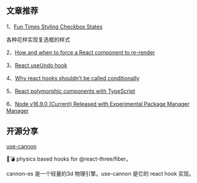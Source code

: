 ## 文章推荐

1、[Fun Times Styling Checkbox States](https://css-tricks.com/fun-times-styling-checkbox-states/)

各种花样实现复选框的样式

2、[How and when to force a React component to re-render](https://blog.logrocket.com/how-when-to-force-react-component-re-render/)

3、[React useUndo hook](https://dev.to/mishrabhavesh/react-useundo-hook-4h34)

4、[Why react hooks shouldn’t be called conditionally](https://medium.com/@sachindraragul/why-react-hooks-shouldnt-be-called-conditionally-41a1d898534a)

5、[React polymorphic components with TypeScript](https://itnext.io/react-polymorphic-components-with-typescript-f7ce72ea7af2)

6、[Node v16.9.0 (Current) Released with Experimental Package Manager Manager ](https://nodejs.org/en/blog/release/v16.9.0/)

## 开源分享

[use-cannon](https://github.com/pmndrs/use-cannon)

👋💣 physics based hooks for @react-three/fiber。

cannon-es 是一个轻量的3d 物理引擎。use-cannon 是它的 react hook 实现。

